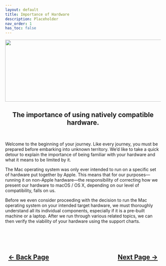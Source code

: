 ```yaml
---
layout: default
title: Importance of Hardware
description: Placeholder
nav_order: 1
has_toc: false
---
```


<style>
  .navigation-container {
    display: flex;
    justify-content: space-between;
    align-items: center;
    width: 100%;
  }
  
  .nav-button {
    margin: 10px;
  }
</style>

<p align="center">
  <img width="650" height="200" src="../../assets/Headers/Header-HardwareLimitations.png">
</p>

<h2 align="center">The importance of using natively compatible hardware.</h2>
<br>

Welcome to the beginning of your journey. Like every journey, you must be prepared before embarking into unknown territory. We’d like to take a quick detour to explain the importance of being familiar with your hardware and what it means to be limited by it.

The Mac operating system was only ever intended to run on a specific set of hardware put together by Apple. This means that for our purposes—running it on non-Apple hardware—the responsibility of correcting how we present our hardware to macOS / OS X, depending on our level of compatibility, falls on us.

Before we even consider proceeding with the decision to run the Mac operating system on your intended target hardware, we must thoroughly understand all its individual components, especially if it is a pre-built machine or a laptop. After we run through various related topics, we can then verify the viability of your hardware using the support charts.

<br>
<h2 align="center">
  <br>
  <div class="navigation-container">
    <a class="nav-button" href="../../docs/01-WelcomeArea/04-FutureOfx86.html">&larr; Back Page</a>
    <a class="nav-button" href="../02-Consequences">Next Page &rarr;</a>
  </div>
  <br>
</h2>
